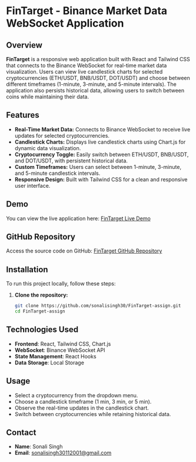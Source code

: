 # FinTarget - Binance Market Data WebSocket Application

## Overview

**FinTarget** is a responsive web application built with React and Tailwind CSS that connects to the Binance WebSocket for real-time market data visualization. Users can view live candlestick charts for selected cryptocurrencies (ETH/USDT, BNB/USDT, DOT/USDT) and choose between different timeframes (1-minute, 3-minute, and 5-minute intervals). The application also persists historical data, allowing users to switch between coins while maintaining their data.

## Features

- **Real-Time Market Data:** Connects to Binance WebSocket to receive live updates for selected cryptocurrencies.
- **Candlestick Charts:** Displays live candlestick charts using Chart.js for dynamic data visualization.
- **Cryptocurrency Toggle:** Easily switch between ETH/USDT, BNB/USDT, and DOT/USDT, with persistent historical data.
- **Custom Timeframes:** Users can select between 1-minute, 3-minute, and 5-minute candlestick intervals.
- **Responsive Design:** Built with Tailwind CSS for a clean and responsive user interface.

## Demo

You can view the live application here: [FinTarget Live Demo](https://sonali-fintarget-assign.netlify.app)

## GitHub Repository

Access the source code on GitHub: [FinTarget GitHub Repository](https://github.com/sonalisingh30/FinTarget-assign)

## Installation

To run this project locally, follow these steps:

1. **Clone the repository:**
   ```bash
   git clone https://github.com/sonalisingh30/FinTarget-assign.git
   cd FinTarget-assign
   
## Technologies Used

- **Frontend**: React, Tailwind CSS, Chart.js
- **WebSocket**: Binance WebSocket API
- **State Management**: React Hooks
- **Data Storage**: Local Storage

## Usage

- Select a cryptocurrency from the dropdown menu.
- Choose a candlestick timeframe (1 min, 3 min, or 5 min).
- Observe the real-time updates in the candlestick chart.
- Switch between cryptocurrencies while retaining historical data.

## Contact

- **Name**: Sonali Singh
- **Email**: sonalisingh30112001@gmail.com
